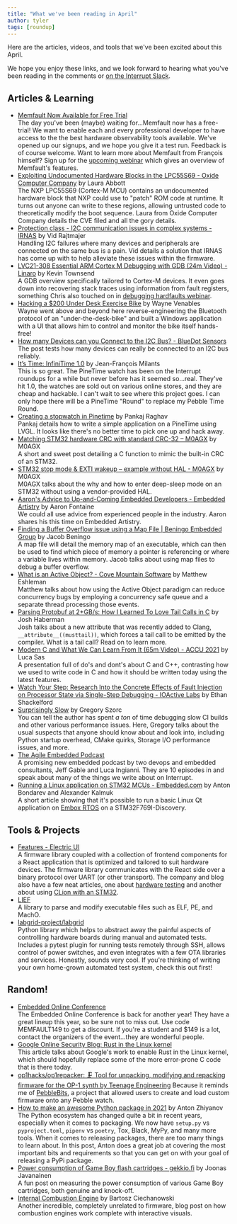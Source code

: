 ```yaml
---
title: "What we've been reading in April"
author: tyler
tags: [roundup]
---
```


<!-- excerpt start -->

Here are the articles, videos, and tools that we've been excited about this
April.

<!-- excerpt end -->

We hope you enjoy these links, and we look forward to hearing what you've been
reading in the comments or
[on the Interrupt Slack](https://interrupt-slack.herokuapp.com/).

## Articles & Learning

- [Memfault Now Available for Free Trial](https://memfault.com/news/memfaults-device-observability-platform-now-available-for-free-trial/)<br>
  The day you've been (maybe) waiting for...Memfault now has a free-trial! We
  want to enable each and every professional developer to have access to the the
  best hardware observability tools available. We've opened up our signups, and
  we hope you give it a test run. Feedback is of course welcome. Want to learn
  more about Memfault from François himself? Sign up for the
  [upcoming webinar](https://hubs.ly/H0MJ0yX0) which gives an overview of
  Memfault's features.
- [Exploiting Undocumented Hardware Blocks in the LPC55S69 - Oxide Computer Company](https://oxide.computer/blog/lpc55/)
  by Laura Abbott<br> The NXP LPC55S69 (Cortex-M MCU) contains an undocumented
  hardware block that NXP could use to "patch" ROM code at runtime. It turns out
  anyone can write to these regions, allowing untrusted code to theoretically
  modify the boot sequence. Laura from Oxide Computer Company details the CVE
  filed and all the gory details.
- [Protection class - I2C communication issues in complex systems - IRNAS](https://www.irnas.eu/protection-class-a-solution-resolving-i2c-communication-issues-in-complex-systems/)
  by Vid Rajtmajer<br> Handling I2C failures where many devices and peripherals
  are connected on the same bus is a pain. Vid details a solution that IRNAS has
  come up with to help alleviate these issues within the firmware.
- [LVC21-308 Essential ARM Cortex M Debugging with GDB (24m Video) - Linaro](https://www.youtube.com/watch?v=QQcp8CPjkoY)
  by Kevin Townsend<br>A GDB overview specifically tailored to Cortex-M devices.
  It even goes down into recovering stack traces using information from fault
  registers, something Chris also touched on in
  [debugging hardfaults webinar](https://go.memfault.com/debugging-arm-cortex-m-mcu-webinar).
- [Hacking a $200 Under Desk Exercise Bike](https://codaris.github.io/UnderDeskBike/)
  by Wayne Venables<br> Wayne went above and beyond here reverse-engineering the
  Bluetooth protocol of an "under-the-desk-bike" and built a Windows application
  with a UI that allows him to control and monitor the bike itself hands-free!
- [How many Devices can you Connect to the I2C Bus? - BlueDot Sensors](https://www.bluedot.space/tutorials/how-many-devices-can-you-connect-on-i2c-bus/)<br>
  The post tests how many devices can really be connected to an I2C bus
  reliably.
- [It’s Time: InfiniTime 1.0](https://www.pine64.org/2021/04/22/its-time-infinitime-1-0/)
  by Jean-François Milants<br> This is so great. The PineTime watch has been on
  the Interrupt roundups for a while but never before has it seemed so...real.
  They've hit 1.0, the watches are sold out on various online stores, and they
  are cheap and hackable. I can't wait to see where this project goes. I can
  only hope there will be a PineTime "Round" to replace my Pebble Time Round.
- [Creating a stopwatch in Pinetime](https://pankajraghav.com/2021/04/03/PINETIME-STOPCLOCK.html)
  by Pankaj Raghav<br> Pankaj details how to write a simple application on a
  PineTime using LVGL. It looks like there's no better time to pick one up and
  hack away.
- [Matching STM32 hardware CRC with standard CRC-32 – M0AGX](https://m0agx.eu/2021/04/09/matching-stm32-hardware-crc-with-standard-crc-32/)
  by M0AGX<br> A short and sweet post detailing a C function to mimic the
  built-in CRC of an STM32.
- [STM32 stop mode & EXTI wakeup – example without HAL - M0AGX](https://m0agx.eu/2021/04/16/stm32-stop-mode-exti-wakeup-example-without-hal/)
  by M0AGX<br> M0AGX talks about the why and how to enter deep-sleep mode on an
  STM32 without using a vendor-provided HAL.
- [Aaron's Advice to Up-and-Coming Embedded Developers - Embedded Artistry](https://embeddedartistry.com/blog/2021/04/12/aarons-advice-to-up-and-coming-embedded-developers/)
  by Aaron Fontaine<br> We could all use advice from experienced people in the
  industry. Aaron shares his this time on Embedded Artistry.
- [Finding a Buffer Overflow issue using a Map File | Beningo Embedded Group](https://www.beningo.com/finding-a-buffer-overflow-issue-using-a-map-file/)
  by Jacob Beningo<br> A map file will detail the memory map of an executable,
  which can then be used to find which piece of memory a pointer is referencing
  or where a variable lives within memory. Jacob talks about using map files to
  debug a buffer overflow.
- [What is an Active Object? - Cove Mountain Software](https://covemountainsoftware.com/2021/04/20/what-is-an-active-object/)
  by Matthew Eshleman<br> Matthew talks about how using the Active Object
  paradigm can reduce concurrency bugs by employing a concurrency safe queue and
  a separate thread processing those events.
- [Parsing Protobuf at 2+GB/s: How I Learned To Love Tail Calls in C](https://blog.reverberate.org/2021/04/21/musttail-efficient-interpreters.html)
  by Josh Haberman<br> Josh talks about a new attribute that was recently added
  to Clang, `__attribute__((musttail))`, which forces a tail call to be emitted
  by the compiler. What is a tail call? Read on to learn more.
- [Modern C and What We Can Learn From It (65m Video) - ACCU 2021](https://www.youtube.com/watch?v=QpAhX-gsHMs)
  by Luca Sas<br> A presentation full of do's and dont's about C and C++,
  contrasting how we used to write code in C and how it should be written today
  using the latest features.
- [Watch Your Step: Research Into the Concrete Effects of Fault Injection on Processor State via Single-Step Debugging - IOActive Labs](https://labs.ioactive.com/2021/04/watch-your-step-research-into-concrete.html)
  by Ethan Shackelford<br>
- [Surprisingly Slow](https://gregoryszorc.com/blog/2021/04/06/surprisingly-slow/)
  by Gregory Szorc<br> You can tell the author has spent _a ton_ of time
  debugging slow CI builds and other various performance issues. Here, Gregory
  talks about the usual suspects that anyone should know about and look into,
  including Python startup overhead, CMake quirks, Storage I/O performance
  issues, and more.
- [The Agile Embedded Podcast](https://agileembeddedpodcast.com/)<br> A
  promising new embedded podcast by two devops and embedded consultants, Jeff
  Gable and Luca Ingianni. They are 10 episodes in and speak about many of the
  things we write about on Interrupt.
- [Running a Linux application on STM32 MCUs - Embedded.com](https://www.embedded.com/running-a-linux-application-on-stm32-mcus/)
  by Anton Bondarev and Alexander Kalmuk<br> A short article showing that it's
  possible to run a basic Linux Qt application on
  [Embox RTOS](https://www.embox.rocks/) on a STM32F769I-Discovery.

## Tools & Projects

- [Features - Electric UI](https://electricui.com/features)<br> A firmware
  library coupled with a collection of frontend components for a React
  application that is optimized and tailored to suit hardware devices. The
  firmware library communicates with the React side over a binary protocol over
  UART (or other transport). The company and blog also have a few neat articles,
  one about [hardware testing](https://electricui.com/blog/hardware-testing) and
  another about using
  [CLion with an STM32](https://electricui.com/blog/clion-stm32-setup).
- [LIEF](https://lief.quarkslab.com/)<br> A library to parse and modify
  executable files such as ELF, PE, and MachO.
- [labgrid-project/labgrid](https://github.com/labgrid-project/labgrid)<br>
  Python library which helps to abstract away the painful aspects of controlling
  hardware boards during manual and automated tests. Includes a pytest plugin
  for running tests remotely through SSH, allows control of power switches, and
  even integrates with a few OTA libraries and services. Honestly, sounds very
  cool. If you're thinking of writing your own home-grown automated test system,
  check this out first!

## Random!

- [Embedded Online Conference](https://www.embeddedonlineconference.com/)<br>
  The Embedded Online Conference is back for another year! They have a great
  lineup this year, so be sure not to miss out. Use code MEMFAULT149 to get a
  discount. If you're a student and $149 is a lot, contact the organizers of the
  event...they are wonderful people.
- [Google Online Security Blog: Rust in the Linux kernel](https://security.googleblog.com/2021/04/rust-in-linux-kernel.html)<br>
  This article talks about Google's work to enable Rust in the Linux kernel,
  which should hopefully replace some of the more error-prone C code that is
  there today.
- [op1hacks/op1repacker: 🗜 Tool for unpacking, modifying and repacking firmware for the OP-1 synth by Teenage Engineering](https://github.com/op1hacks/op1repacker)
  Because it reminds me of
  [PebbleBits](https://www.youtube.com/watch?v=T43hbks_Loo), a project that
  allowed users to create and load custom firmware onto any Pebble watch.
- [How to make an awesome Python package in 2021](https://antonz.org/python-packaging/)
  by Anton Zhiyanov<br> The Python ecosystem has changed quite a bit in recent
  years, especially when it comes to packaging. We now have `setup.py` vs
  `pyproject.toml`, `pipenv` vs `poetry`, Tox, Black, MyPy, and many more tools.
  When it comes to releasing packages, there are too many things to learn about.
  In this post, Anton does a great job at covering the most important bits and
  requirements so that you can get on with your goal of releasing a PyPi
  package.
- [Power consumption of Game Boy flash cartridges - gekkio.fi](https://gekkio.fi/blog/2021/power-consumption-of-game-boy-flash-cartridges/)
  by Joonas Javanainen<br> A fun post on measuring the power consumption of
  various Game Boy cartridges, both genuine and knock-off.
- [Internal Combustion Engine](https://ciechanow.ski/internal-combustion-engine/)
  by Bartosz Ciechanowski<br> Another incredible, completely unrelated to
  firmware, blog post on how combustion engines work complete with interactive
  visuals.
